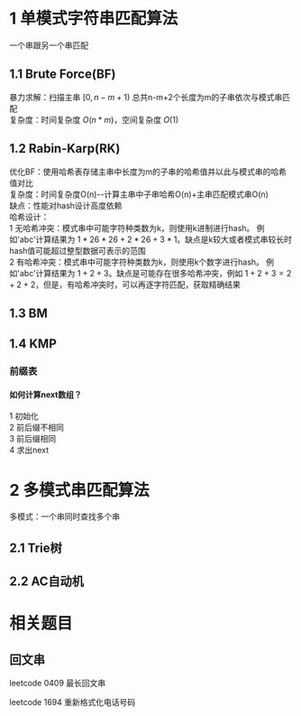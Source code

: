 # 1 单模式字符串匹配算法
一个串跟另一个串匹配  
## 1.1 Brute Force(BF)
暴力求解：扫描主串 $[0,n-m+1)$ 总共n-m+2个长度为m的子串依次与模式串匹配    
复杂度：时间复杂度 $O(n*m)$，空间复杂度 $O(1)$   
## 1.2 Rabin-Karp(RK)
优化BF：使用哈希表存储主串中长度为m的子串的哈希值并以此与模式串的哈希值对比   
复杂度：时间复杂度O(n)--计算主串中子串哈希O(n)+主串匹配模式串O(n)  
缺点：性能对hash设计高度依赖  
哈希设计：  
1 无哈希冲突：模式串中可能字符种类数为k，则使用k进制进行hash。
例如'abc'计算结果为 $1*26*26+2*26+3*1$。缺点是k较大或者模式串较长时hash值可能超过整型数据可表示的范围  
2 有哈希冲突：模式串中可能字符种类数为k，则使用k个数字进行hash。
例如'abc'计算结果为 $1+2+3$。缺点是可能存在很多哈希冲突，例如 $1+2+3=2+2+2$，但是，有哈希冲突时，可以再逐字符匹配，获取精确结果  
## 1.3 BM

## 1.4 KMP


### 前缀表
#### 如何计算next数组？
1 初始化  
2 前后缀不相同  
3 前后缀相同  
4 求出next

# 2 多模式串匹配算法
多模式：一个串同时查找多个串  
## 2.1 Trie树

## 2.2 AC自动机

# 相关题目

## 回文串
leetcode 0409 最长回文串

leetcode 1694 重新格式化电话号码

